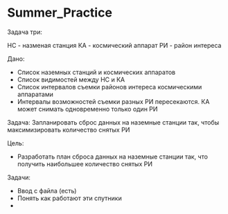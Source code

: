 # Summer_Practice
Задача три:

НС - назменая станция
КА - космический аппарат
РИ - район интереса

Дано:
* Список наземных станций и космических аппаратов
* Список видимостей между НС и КА
* Список интервалов съемки районов интереса космическими аппаратами
* Интервалы возможностей съемки разных РИ пересекаются. КА может снимать одновременно только один РИ

Задача:
Запланировать сброс данных на наземные станции так, чтобы максимизировать количество снятых РИ


Цель:
* Разработать план сброса данных на наземные станции так, что получить наибольшее количество снятых РИ

Задачи:
* Ввод с файла (есть)
* Понять как работают эти спутники
* 

